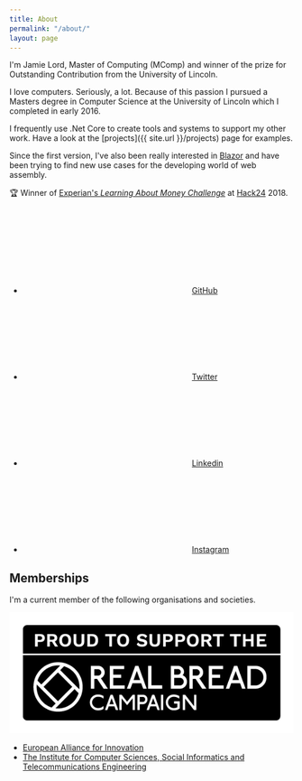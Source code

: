```yaml
---
title: About
permalink: "/about/"
layout: page
---
```


I'm Jamie Lord, Master of Computing (MComp) and winner of the prize for Outstanding Contribution from the University of Lincoln.

I love computers. Seriously, a lot. Because of this passion I pursued a Masters degree in Computer Science at the University of Lincoln which I completed in early 2016.

I frequently use .Net Core to create tools and systems to support my other work. Have a look at the [projects]({{ site.url }}/projects) page for examples.

Since the first version, I've also been really interested in [Blazor](https://blazor.net/) and have been trying to find new use cases for the developing world of web assembly.

🏆 Winner of [Experian's _Learning About Money Challenge_](https://www.hack24.co.uk/blog/the-experian-learning-about-money-challenge) at [Hack24](https://www.hack24.co.uk/) 2018.

* [<svg class="svg-icon"><use xlink:href="{{ site.url }}/assets/minima-social-icons.svg#github"></use></svg>GitHub](https://github.com/jamie-lord)
* [<svg class="svg-icon"><use xlink:href="{{ site.url }}/assets/minima-social-icons.svg#twitter"></use></svg>Twitter](https://twitter.com/jme_lord)
* [<svg class="svg-icon"><use xlink:href="{{ site.url }}/assets/minima-social-icons.svg#linkedin"></use></svg>Linkedin](https://www.linkedin.com/in/jamie-lord/)
* [<svg class="svg-icon"><use xlink:href="{{ site.url }}/assets/minima-social-icons.svg#instagram"></use></svg>Instagram](https://www.instagram.com/jlordlord/)

## Memberships

I'm a current member of the following organisations and societies.

[![Real Bread Campaign](/assets/img/RBC_proud_banner_black_bg.png)](https://www.sustainweb.org/realbread/)

- [European Alliance for Innovation](http://eai.eu/)
- [The Institute for Computer Sciences, Social Informatics and Telecommunications Engineering](http://icst.org/)